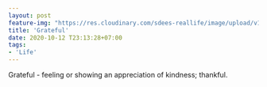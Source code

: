 ```yaml
---
layout: post
feature-img: "https://res.cloudinary.com/sdees-reallife/image/upload/v1555658919/sample_feature_img.png"
title: 'Grateful'
date: 2020-10-12 T23:13:28+07:00
tags:
- 'Life'
---
```

Grateful - feeling or showing an appreciation of kindness; thankful.

<i class="fa fa-child" style="color:plum"></i>
